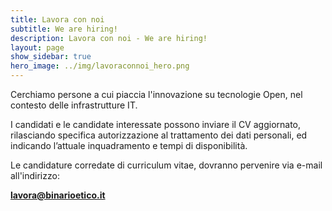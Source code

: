 ```yaml
---
title: Lavora con noi
subtitle: We are hiring!
description: Lavora con noi - We are hiring!
layout: page
show_sidebar: true
hero_image: ../img/lavoraconnoi_hero.png
---
```

Cerchiamo persone a cui piaccia l'innovazione su tecnologie Open, nel contesto delle infrastrutture IT.  

I candidati e le candidate interessate possono inviare il CV aggiornato, rilasciando specifica autorizzazione al trattamento dei dati personali, ed indicando l’attuale inquadramento e tempi di disponibilità.

Le candidature corredate di curriculum vitae, dovranno pervenire via e-mail all'indirizzo:

**lavora@binarioetico.it**
